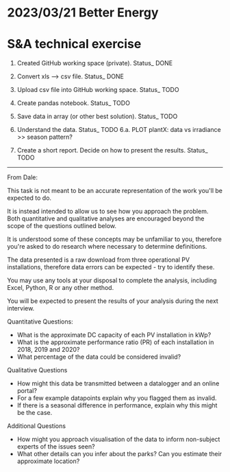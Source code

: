 # 2023/03/21 Better Energy
# S&amp;A technical exercise

1. Created GitHub working space (private). Status_ DONE

2. Convert xls --> csv file. Status_ DONE

3. Upload csv file into GitHub working space. Status_ TODO

4. Create pandas notebook. Status_ TODO

5. Save data in array (or other best solution). Status_ TODO

6. Understand the data. Status_ TODO
  6.a. PLOT plantX: data vs irradiance >> season pattern?

7. Create a short report. Decide on how to present the results. Status_ TODO
 
*****************************************************************************

From Dale:

This task is not meant to be an accurate representation of the work you'll be expected to do.

It is instead intended to allow us to see how you approach the problem. Both quantitative and qualitative analyses are encouraged beyond the scope of the questions outlined below.

It is understood some of these concepts may be unfamiliar to you, therefore you're asked to do research where necessary to determine definitions.

The data presented is a raw download from three operational PV installations, therefore data errors can be expected - try to identify these.

You may use any tools at your disposal to complete the analysis, including Excel, Python, R or any other method.

You will be expected to present the results of your analysis during the next interview.

Quantitative Questions:
- What is the approximate DC capacity of each PV installation in kWp?
- What is the approximate performance ratio (PR) of each installation in 2018, 2019 and 2020?
- What percentage of the data could be considered invalid?

Qualitative Questions
- How might this data be transmitted between a datalogger and an online portal?
- For a few example datapoints explain why you flagged them as invalid.
- If there is a seasonal difference in performance, explain why this might be the case.

Additional Questions
- How might you approach visualisation of the data to inform non-subject experts of the issues seen?
- What other details can you infer about the parks? Can you estimate their approximate location?
